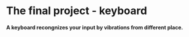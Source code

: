 # The final project - keyboard
<h4>A keyboard recongnizes your input by vibrations from different place.</h4>
